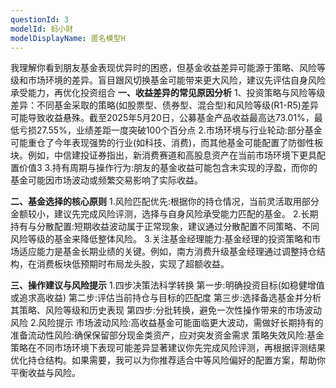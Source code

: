 ```yaml
---
questionId: 3
modelId: 蚂小财
modelDisplayName: 匿名模型H
---
```

我理解你看到朋友基金表现优异时的困惑，但基金收益差异可能源于策略、风险等级和市场环境的差异。盲目跟风切换基金可能带来更大风险，建议先评估自身风险承受能力，再优化投资组合
**一、收益差异的常见原因分析**
1、投资策略与风险等级差异：不同基金采取的策略(如股票型、债券型、混合型)和风险等级(R1-R5)差异可能导致收益悬殊。截至2025年5月20日，公募基金产品收益最高达73.01%，最低亏损27.55%，业绩差距一度突破100个百分点
2.市场环境与行业轮动:部分基金可能重仓了今年表现强势的行业(如科技、消费)，而其他基金可能配置了防御性板块。例如，中信建投证券指出，新消费赛道和高股息资产在当前市场环境下更具配置价值3
3.持有周期与操作行为:朋友的基金收益可能包含未实现的浮盈，而你的基金可能因市场波动或频繁交易影响了实际收益。

**二、基金选择的核心原则**
1.风险匹配优先:根据你的持仓情况，当前灵活取用部分金额较小，建议先完成风险评测，选择与自身风险承受能力匹配的基金。
2.长期持有与分散配置:短期收益波动属于正常现象，建议通过分散配置不同策略、不同风险等级的基金来降低整体风险。
3.关注基金经理能力:基金经理的投资策略和市场适应能力是基金长期业绩的关键。例如，南方消费升级基金经理通过调整持仓结构，在消费板块低预期时布局龙头股，实现了超额收益。

**三、操作建议与风险提示**
1.四步决策法科学转换
第一步:明确投资目标(如稳健增值或追求高收益)
第二步:评估当前持仓与目标的匹配度
第三步:选择备选基金并分析其策略、风险等级和历史表现
第四步:分批转换，避免一次性操作带来的市场波动风险
2.风险提示
市场波动风险:高收益基金可能面临更大波动，需做好长期持有的准备流动性风险:确保保留部分现金类资产，应对突发资金需求
策略失效风险:基金策略在不同市场环境下表现可能差异显著建议你先完成风险评测，再根据评测结果优化持仓结构。如果需要，我可以为你推荐适合中等风险偏好的配置方案，帮助你平衡收益与风险。
